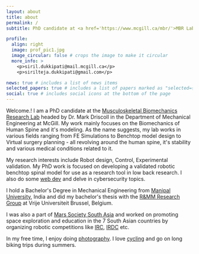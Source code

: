 ```yaml
---
layout: about
title: about
permalink: /
subtitle: PhD candidate at <a href='https://www.mcgill.ca/mbr/'>MBR Lab</a>, McGill University, Montreal, Canada.

profile:
  align: right
  image: prof_pic1.jpg
  image_circular: false # crops the image to make it circular
  more_info: >
    <p>siril.dukkipati@mail.mcgill.ca</p>
    <p>sirilteja.dukkipati@gmail.com</p>

news: true # includes a list of news items
selected_papers: true # includes a list of papers marked as "selected={true}"
social: true # includes social icons at the bottom of the page
---
```


Welcome.! I am a PhD candidate at the [Musculoskeletal Biomechanics Research Lab](https://www.mcgill.ca/mbr/people-1) headed by Dr. Mark Driscoll in the Department of Mechanical Engineering at McGill. My work mainly focuses on the Biomechanics of Human Spine and it's modeling. As the name suggests, my lab works in various fields ranging from FE Simulations to Benchtop model design to Virtual surgery planning - all revolving around the human spine, it's stability and various medical conditions related to it. 

My research interests include Robot design, Control, Experimental validation. My PhD work is focused on developing a validated robotic benchtop spinal model for use as a research tool in low back research. I also do some [web dev](/picxel) and delve in cybersecurity topics.

I hold a Bachelor's Degree in Mechanical Engineering from [Manipal University](https://manipal.edu/mu.html), India and did my bachelor's thesis with the [R&MM Research Group](http://mech.vub.ac.be/multibody_mechanics.htm) at Vrije Universiteit Brussel, Belgium.

I was also a part of [Mars Society South Asia](https://southasia.marssociety.org/) and worked on promoting space exploration and education in the 7 South Asian countries by organizing robotic competitions like [IRC](https://southasia.marssociety.org/indianroverchallenge/), [IRDC](https://southasia.marssociety.org/irdc/) etc.

In my free time, I enjoy doing [photography](https://www.instagram.com/siril.td/). I love [cycling](https://www.strava.com/athletes/82563036) and go on long biking trips during summers.  